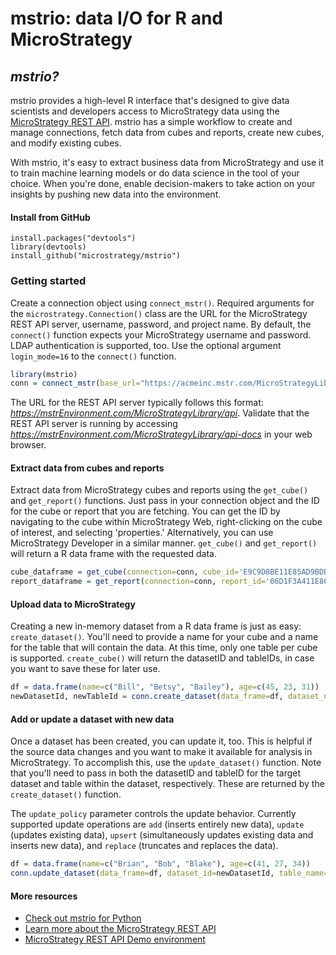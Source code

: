 # mstrio: data I/O for R and MicroStrategy

## *mstrio?*
mstrio provides a high-level R interface that's designed to give data scientists and developers access to MicroStrategy data using the [MicroStrategy REST API](https://lw.microstrategy.com/msdz/MSDL/GARelease_Current/docs/projects/RESTSDK/Content/topics/REST_API/REST_API.htm). mstrio has a simple workflow to create and manage connections, fetch data from cubes and reports, create new cubes, and modify existing cubes.

With mstrio, it's easy to extract business data from MicroStrategy and use it to train machine learning models or do data science in the tool of your choice. When you're done, enable decision-makers to take action on your insights by pushing new data into the environment.


#### Install from GitHub
```
install.packages("devtools")
library(devtools)
install_github("microstrategy/mstrio")
```

### Getting started

Create a connection object using `connect_mstr()`.  Required arguments for the `microstrategy.Connection()` class are the URL for the MicroStrategy REST API server, username, password, and project name. By default, the `connect()` function expects your MicroStrategy username and password. LDAP authentication is supported, too. Use the optional argument `login_mode=16` to the `connect()` function.

```R
library(mstrio)
conn = connect_mstr(base_url="https://acmeinc.mstr.com/MicroStrategyLibrary/api", username="myUsername", password="myPassword", project_name="Acme, Inc. Analytics")
```
The URL for the REST API server typically follows this format: _https://mstrEnvironment.com/MicroStrategyLibrary/api_. Validate that the REST API server is running by accessing _https://mstrEnvironment.com/MicroStrategyLibrary/api-docs_ in your web browser.


#### Extract data from cubes and reports
Extract data from MicroStrategy cubes and reports using the `get_cube()` and `get_report()` functions. Just pass in your connection object and the ID for the cube or report that you are fetching. You can get the ID by navigating to the cube within MicroStrategy Web, right-clicking on the cube of interest, and selecting 'properties.' Alternatively, you can use MicroStrategy Developer in a similar manner. `get_cube()` and `get_report()` will return a R data frame with the requested data.

```R
cube_dataframe = get_cube(connection=conn, cube_id='E9C9D8BE11E85AD9BDBD0080EFF53CF8')
report_dataframe = get_report(connection=conn, report_id='06D1F3A411E869C3DE670080EF259221')
```

#### Upload data to MicroStrategy
Creating a new in-memory dataset from a R data frame is just as easy: `create_dataset()`. You'll need to provide a name for your cube and a name for the table that will contain the data. At this time, only one table per cube is supported. `create_cube()` will return the datasetID and tableIDs, in case you want to save these for later use.

```R
df = data.frame(name=c("Bill", "Betsy", "Bailey"), age=c(45, 23, 31))
newDatasetId, newTableId = conn.create_dataset(data_frame=df, dataset_name='Employees', table_name='Ages')
```

#### Add or update a dataset with new data
Once a dataset has been created, you can update it, too. This is helpful if the source data changes and you want to make it available for analysis in MicroStrategy. To accomplish this, use the `update_dataset()` function. Note that you'll need to pass in both the datasetID and tableID for the target dataset and table within the dataset, respectively. These are returned by the `create_dataset()` function.

The `update_policy` parameter controls the update behavior. Currently supported update operations are `add` (inserts entirely new data), `update` (updates existing data), `upsert` (simultaneously updates existing data and inserts new data), and `replace` (truncates and replaces the data).

```R
df = data.frame(name=c("Brian", "Bob", "Blake"), age=c(41, 27, 34))
conn.update_dataset(data_frame=df, dataset_id=newDatasetId, table_name='Ages', update_policy='add')
```

#### More resources
- [Check out mstrio for Python](https://github.com/MicroStrategy/mstrio-py)
- [Learn more about the MicroStrategy REST API](https://lw.microstrategy.com/msdz/MSDL/GARelease_Current/docs/projects/RESTSDK/Content/topics/REST_API/REST_API.htm)
- [MicroStrategy REST API Demo environment](https://demo.microstrategy.com/MicroStrategyLibrary/api-docs/index.html)
